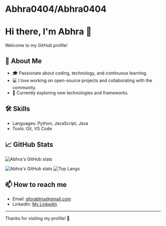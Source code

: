 # Abhra0404/Abhra0404
# Hi there, I'm Abhra 👋

Welcome to my GitHub profile!

## 🚀 About Me
- 🎓 Passionate about coding, technology, and continuous learning.
- 💻 I love working on open-source projects and collaborating with the community.
- 🌱 Currently exploring new technologies and frameworks.

## 🛠️ Skills
- Languages: Python, JavaScript, Java
- Tools: Git, VS Code

## 📈 GitHub Stats

![Abhra's GitHub stats](https://github-readme-stats.vercel.app/api?username=Abhra0404&show_icons=true&theme=tokyonight)

![Abhra's GitHub stats](https://github-readme-stats.vercel.app/api?username=yourusername&show_icons=true)
![Top Langs](https://github-readme-stats.vercel.app/api/top-langs/?username=yourusername&layout=compact)


## 📫 How to reach me
- Email: aforabhra@gmail.com
- LinkedIn: [My LinkedIn](www.linkedin.com/in/abhra-jaiswal-173791205)


---

Thanks for visiting my profile! 🚀
